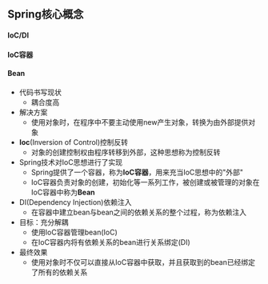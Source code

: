 ## Spring核心概念

#### IoC/DI

#### IoC容器

#### Bean

- 代码书写现状
  - 耦合度高
- 解决方案
  - 使用对象时，在程序中不要主动使用new产生对象，转换为由外部提供对象
- **Ioc**(Inversion of Control)控制反转
  - 对象的创建控制权由程序转移到外部，这种思想称为控制反转
- Spring技术对IoC思想进行了实现
  - Spring提供了一个容器，称为**IoC容器**，用来充当IoC思想中的"外部"
  - IoC容器负责对象的创建，初始化等一系列工作，被创建或被管理的对象在IoC容器中称为**Bean**
- DI(Dependency Injection)依赖注入
  - 在容器中建立bean与bean之间的依赖关系的整个过程，称为依赖注入
- 目标：充分解耦
  - 使用IoC容器管理bean(IoC)
  - 在IoC容器内将有依赖关系的bean进行关系绑定(DI)
- 最终效果
  - 使用对象时不仅可以直接从IoC容器中获取，并且获取到的bean已经绑定了所有的依赖关系